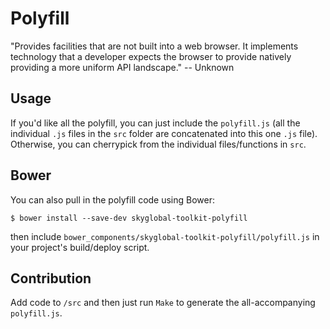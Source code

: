 # Polyfill

"Provides facilities that are not built into a web browser. It implements technology that a developer expects the browser to provide natively providing a more uniform API landscape." -- Unknown

## Usage

If you'd like all the polyfill, you can just include the `polyfill.js` (all the individual `.js` files in the `src` folder are concatenated into this one `.js` file).  Otherwise, you can cherrypick from the individual files/functions in `src`.

## Bower

You can also pull in the polyfill code using Bower:

`$ bower install --save-dev skyglobal-toolkit-polyfill`

then include `bower_components/skyglobal-toolkit-polyfill/polyfill.js` in your project's build/deploy script.

## Contribution

Add code to `/src` and then just run `Make` to generate the all-accompanying `polyfill.js`.
